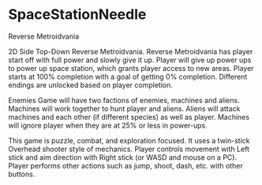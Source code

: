 # SpaceStationNeedle
Reverse Metroidvania

2D Side Top-Down Reverse Metroidvania. Reverse Metroidvania has player start off with full power and slowly give it up. Player will give up power ups to power up space station, which grants player access to new areas. Player starts at 100% completion with a goal of getting 0% completion. Different endings are unlocked based on player completion.

Enemies
Game will have two factions of enemies, machines and aliens. Machines will work together to hunt player and aliens. Aliens will attack machines and each other (if different species) as well as player. Machines will ignore player when they are at 25% or less in power-ups.

This game is puzzle, combat, and exploration focused. It uses a twin-stick Overhead shooter style of mechanics. Player controls movement with Left stick and aim direction with Right stick (or WASD and mouse on a PC). Player performs other actions such as jump, shoot, dash, etc. with other buttons.

